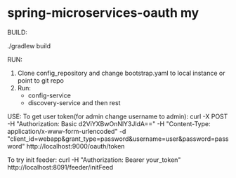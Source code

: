 # spring-microservices-oauth my

BUILD:

./gradlew build

RUN:
1. Clone config_repository and change bootstrap.yaml to local instance or point to git repo
2. Run:
    - config-service
    - discovery-service
    and then rest

USE:
To get user token(for admin change username to admin):
curl -X POST -H "Authorization: Basic d2ViYXBwOnNlY3JldA==" -H "Content-Type: application/x-www-form-urlencoded"  -d "client_id=webapp&grant_type=password&username=user&password=password" http://localhost:9000/oauth/token


To try init feeder: curl -H "Authorization: Bearer your_token" http://localhost:8091/feeder/initFeed



